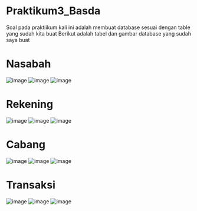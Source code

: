 # Praktikum3_Basda
Soal pada praktiikum kali ini adalah membuat database sesuai dengan table yang sudah kita buat
Berikut adalah tabel dan gambar database yang sudah saya buat
# Nasabah
![image](https://github.com/zealni/Praktikum3_Basda/assets/126482143/a59d4774-e3a7-4168-b191-f934b4a61677)
![image](https://github.com/zealni/Praktikum3_Basda/assets/126482143/3f1d0b8e-9ea9-4712-a3d1-824c085430ec)
![image](https://github.com/zealni/Praktikum3_Basda/assets/126482143/a46451df-e37e-49e2-8740-586f897b9f39)

# Rekening
![image](https://github.com/zealni/Praktikum3_Basda/assets/126482143/285fd96f-4028-4d79-9ba5-98268e613d64)
![image](https://github.com/zealni/Praktikum3_Basda/assets/126482143/d705f1d7-faba-44ee-949b-3326bbb863e0)
![image](https://github.com/zealni/Praktikum3_Basda/assets/126482143/fa8ce8f2-eab1-4118-b050-fc5f805dd4a4)

# Cabang
![image](https://github.com/zealni/Praktikum3_Basda/assets/126482143/ebe552ff-c560-48c0-b720-307942d129af)
![image](https://github.com/zealni/Praktikum3_Basda/assets/126482143/cb4bb39e-0d31-4c79-80d1-783e016f73df)
![image](https://github.com/zealni/Praktikum3_Basda/assets/126482143/68432628-9f7f-410a-95e0-6ec901003338)

# Transaksi
![image](https://github.com/zealni/Praktikum3_Basda/assets/126482143/4010fb28-0407-4f45-81b0-20ff3187d803)
![image](https://github.com/zealni/Praktikum3_Basda/assets/126482143/02eb76b4-d656-4675-93a0-468a420d32ba)
![image](https://github.com/zealni/Praktikum3_Basda/assets/126482143/6f3b6e06-f778-41b3-a193-45a03c2c334d)
